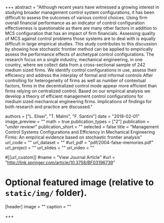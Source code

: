 +++
abstract = "Although recent years have witnessed a growing interest in studying broader management control system configurations, it has been difficult to assess the outcomes of various control choices. Using firm overall financial performance as an indicator of control configuration effectiveness is questionable as there are many other factors in addition to MCS configuration that has an impact of firm financials. Assessing quality of MCS against control problems those systems are to deal with is equally difficult in large empirical studies. This study contributes to this discussion by showing how stochastic frontier method can be applied to empirically assess the performance effects of archetypal control configurations. The research focus on a single industry, mechanical engineering, in one country, where we collect data from a cross-sectional sample of 242 medium sized firms. We identify control configurations in use, assess their efficiency and address the interplay of formal and informal controls After controlling for heterogeneity of firms as well as number of contextual factors, firms in the decentralized control mode appear more efficient than firms relying on centralized control. Based on our empirical analysis we develop a theory of efficient management control configurations for medium sized mechanical engineering firms. Implications of findings for both research and practice are discussed."

authors = ["L. Elisei", "T. Malmi", "F. Santini"]
date = "2018-02-01"
image_preview = ""
math = true
publication_types = ["2"]
publication = "*under reviewr*"
publication_short = ""
selected = false
title = "Management Control Systems Configurations and Efficiency in Mechanical Engineering Firms: An empirical evidence based on stochastic frontier analysis"
url_code = ""
url_dataset = ""
#url_pdf = "pdf/2004-false-memories.pdf"
url_project = ""
url_slides = ""
url_video = ""

#[[url_custom]]
#name = "View Journal Article"
#url = "http://link.springer.com/article/10.3758/BF03196739"

# Optional featured image (relative to `static/img/` folder).
[header]
image = ""
caption = ""

+++
